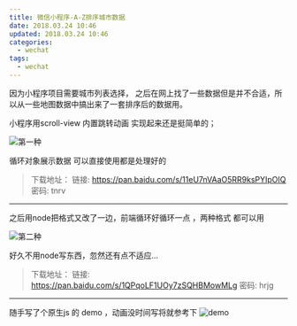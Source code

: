 ```yaml
---
title: 微信小程序-A-Z排序城市数据
date: 2018.03.24 10:46
updated: 2018.03.24 10:46
categories: 
  - wechat
tags:
  - wechat
---
```

因为小程序项目需要城市列表选择， 之后在网上找了一些数据但是并不合适，所以从一些地图数据中搞出来了一套排序后的数据用。

小程序用scroll-view 内置跳转动画 实现起来还是挺简单的；
<!-- more -->
![第一种](https://gcore.jsdelivr.net/gh/BestJarvan/pic-imgs/imgs/202201171421692.png)

循环对象展示数据  可以直接使用都是处理好的

>下载地址：
>链接: https://pan.baidu.com/s/11eU7nVAaO5RR9ksPYIpOIQ 
>密码: tnrv

***
之后用node把格式又改了一边，前端循环好循环一点 ，两种格式  都可以用

![第二种](https://gcore.jsdelivr.net/gh/BestJarvan/pic-imgs/imgs/202201171421368.png)

好久不用node写东西，忽然还有点不适应...

>下载地址：
>链接: https://pan.baidu.com/s/1QPqoLF1UOy7zSQHBMowMLg 
>密码: hrjg

***
随手写了个原生js 的 demo ，动画没时间写将就参考下
![demo](https://gcore.jsdelivr.net/gh/BestJarvan/pic-imgs/imgs/202201171421829.gif)